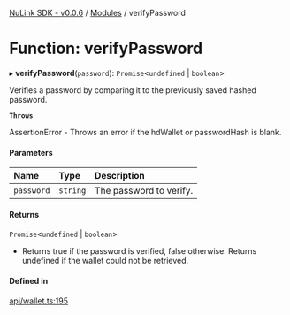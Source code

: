 [NuLink SDK - v0.0.6](../README.md) / [Modules](../modules.md) / verifyPassword

# Function: verifyPassword

▸ **verifyPassword**(`password`): `Promise`<`undefined` \| `boolean`\>

Verifies a password by comparing it to the previously saved hashed password.

**`Throws`**

AssertionError - Throws an error if the hdWallet or passwordHash is blank.

#### Parameters

| Name | Type | Description |
| :------ | :------ | :------ |
| `password` | `string` | The password to verify. |

#### Returns

`Promise`<`undefined` \| `boolean`\>

- Returns true if the password is verified, false otherwise. Returns undefined if the wallet could not be retrieved.

#### Defined in

[api/wallet.ts:195](https://github.com/NuLink-network/nulink-sdk/blob/541ac45/src/api/wallet.ts#L195)
